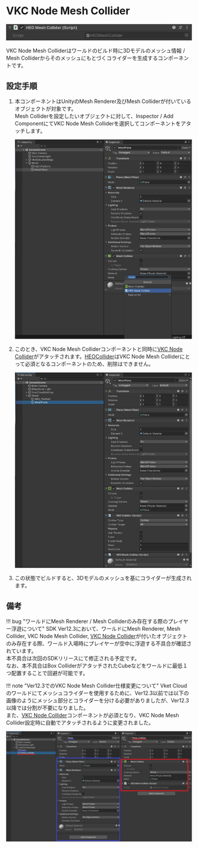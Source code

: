 # VKC Node Mesh Collider

![HEOMeshCollider_1](img/HEOMeshCollider_1.jpg)

VKC Node Mesh Colliderはワールドのビルド時に3Dモデルのメッシュ情報 / Mesh Colliderからそのメッシュにもとづくコライダーを生成するコンポーネントです。

## 設定手順

1. 本コンポーネントはUnityのMesh Renderer及びMesh Colliderが付いているオブジェクトが対象です。<br>Mesh Colliderを設定したいオブジェクトに対して、Inspector / Add ComponentにてVKC Node Mesh Colliderを選択してコンポーネントをアタッチします。

    ![HEOMeshCollider_2](img/HEOMeshCollider_2.jpg)

2. このとき、VKC Node Mesh Colliderコンポーネントと同時に[VKC Node Collider](./HEOCollider.md)がアタッチされます。[HEOCollider](./HEOCollider.md)はVKC Node Mesh Colliderにとって必須となるコンポーネントのため、削除はできません。

    ![HEOMeshCollider_3](img/HEOMeshCollider_3.jpg)

3. この状態でビルドすると、3Dモデルのメッシュを基にコライダーが生成されます。

## 備考

!!! bug "ワールドにMesh Renderer / Mesh Colliderのみ存在する際のプレイヤー浮遊について"
    SDK Ver12.3において、ワールドにMesh Renderer, Mesh Collider, VKC Node Mesh Collider, [VKC Node Collider](./HEOCollider.md)が付いたオブジェクトのみ存在する際、ワールド入場時にプレイヤーが空中に浮遊する不具合が確認されています。<br>
    本不具合は次回のSDKリリースにて修正される予定です。<br>
    なお、本不具合はBox ColliderがアタッチされたCubeなどをワールドに最低１つ配置することで回避が可能です。

!!! note "Ver12.3でのVKC Node Mesh Collider仕様変更について"
    Vket Cloudのワールドにてメッシュコライダーを使用するために、Ver12.3以前では以下の画像のようにメッシュ部分とコライダーを分ける必要がありましたが、Ver12.3以降では分割が不要になりました。<br>
    また、[VKC Node Collider](./HEOCollider.md)コンポーネントが必須となり、VKC Node Mesh Collider設定時に自動でアタッチされるように変更されました。

![HEOMeshCollider_4](img/HEOMeshCollider_4.jpg)
